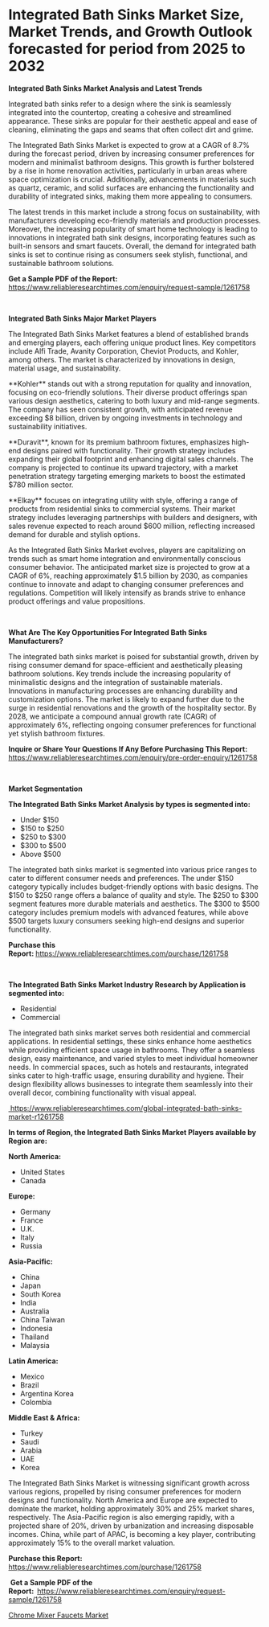 <p><h1>Integrated Bath Sinks Market Size, Market Trends, and Growth Outlook forecasted for period from 2025 to 2032</h1></p><p><strong>Integrated Bath Sinks Market Analysis and Latest Trends</strong></p>
<p><p>Integrated bath sinks refer to a design where the sink is seamlessly integrated into the countertop, creating a cohesive and streamlined appearance. These sinks are popular for their aesthetic appeal and ease of cleaning, eliminating the gaps and seams that often collect dirt and grime. </p><p>The Integrated Bath Sinks Market is expected to grow at a CAGR of 8.7% during the forecast period, driven by increasing consumer preferences for modern and minimalist bathroom designs. This growth is further bolstered by a rise in home renovation activities, particularly in urban areas where space optimization is crucial. Additionally, advancements in materials such as quartz, ceramic, and solid surfaces are enhancing the functionality and durability of integrated sinks, making them more appealing to consumers.</p><p>The latest trends in this market include a strong focus on sustainability, with manufacturers developing eco-friendly materials and production processes. Moreover, the increasing popularity of smart home technology is leading to innovations in integrated bath sink designs, incorporating features such as built-in sensors and smart faucets. Overall, the demand for integrated bath sinks is set to continue rising as consumers seek stylish, functional, and sustainable bathroom solutions.</p></p>
<p><strong>Get a Sample PDF of the Report:&nbsp;</strong> <a href="https://www.reliableresearchtimes.com/enquiry/request-sample/1261758?utm_campaign=2133&utm_medium=2&utm_source=Github&utm_content=ia&utm_term=09022025&utm_id=integrated-bath-sinks">https://www.reliableresearchtimes.com/enquiry/request-sample/1261758</a></p>
<p>&nbsp;</p>
<p><strong>Integrated Bath Sinks Major Market Players</strong></p>
<p><p>The Integrated Bath Sinks Market features a blend of established brands and emerging players, each offering unique product lines. Key competitors include Alfi Trade, Avanity Corporation, Cheviot Products, and Kohler, among others. The market is characterized by innovations in design, material usage, and sustainability.</p><p>**Kohler** stands out with a strong reputation for quality and innovation, focusing on eco-friendly solutions. Their diverse product offerings span various design aesthetics, catering to both luxury and mid-range segments. The company has seen consistent growth, with anticipated revenue exceeding $8 billion, driven by ongoing investments in technology and sustainability initiatives.</p><p>**Duravit**, known for its premium bathroom fixtures, emphasizes high-end designs paired with functionality. Their growth strategy includes expanding their global footprint and enhancing digital sales channels. The company is projected to continue its upward trajectory, with a market penetration strategy targeting emerging markets to boost the estimated $780 million sector.</p><p>**Elkay** focuses on integrating utility with style, offering a range of products from residential sinks to commercial systems. Their market strategy includes leveraging partnerships with builders and designers, with sales revenue expected to reach around $600 million, reflecting increased demand for durable and stylish options.</p><p>As the Integrated Bath Sinks Market evolves, players are capitalizing on trends such as smart home integration and environmentally conscious consumer behavior. The anticipated market size is projected to grow at a CAGR of 6%, reaching approximately $1.5 billion by 2030, as companies continue to innovate and adapt to changing consumer preferences and regulations. Competition will likely intensify as brands strive to enhance product offerings and value propositions.</p></p>
<p>&nbsp;</p>
<p><strong>What Are The Key Opportunities For Integrated Bath Sinks Manufacturers?</strong></p>
<p><p>The integrated bath sinks market is poised for substantial growth, driven by rising consumer demand for space-efficient and aesthetically pleasing bathroom solutions. Key trends include the increasing popularity of minimalistic designs and the integration of sustainable materials. Innovations in manufacturing processes are enhancing durability and customization options. The market is likely to expand further due to the surge in residential renovations and the growth of the hospitality sector. By 2028, we anticipate a compound annual growth rate (CAGR) of approximately 6%, reflecting ongoing consumer preferences for functional yet stylish bathroom fixtures.</p></p>
<p><strong>Inquire or Share Your Questions If Any Before Purchasing This Report:</strong> <a href="https://www.reliableresearchtimes.com/enquiry/pre-order-enquiry/1261758?utm_campaign=2133&utm_medium=2&utm_source=Github&utm_content=ia&utm_term=09022025&utm_id=integrated-bath-sinks">https://www.reliableresearchtimes.com/enquiry/pre-order-enquiry/1261758</a></p>
<p>&nbsp;</p>
<p><strong>Market Segmentation</strong></p>
<p><strong>The Integrated Bath Sinks Market Analysis by types is segmented into:</strong></p>
<p><ul><li>Under $150</li><li>$150 to $250</li><li>$250 to $300</li><li>$300 to $500</li><li>Above $500</li></ul></p>
<p><p>The integrated bath sinks market is segmented into various price ranges to cater to different consumer needs and preferences. The under $150 category typically includes budget-friendly options with basic designs. The $150 to $250 range offers a balance of quality and style. The $250 to $300 segment features more durable materials and aesthetics. The $300 to $500 category includes premium models with advanced features, while above $500 targets luxury consumers seeking high-end designs and superior functionality.</p></p>
<p><strong>Purchase this Report:&nbsp;</strong><a href="https://www.reliableresearchtimes.com/purchase/1261758?utm_campaign=2133&utm_medium=2&utm_source=Github&utm_content=ia&utm_term=09022025&utm_id=integrated-bath-sinks">https://www.reliableresearchtimes.com/purchase/1261758</a></p>
<p>&nbsp;</p>
<p><strong>The Integrated Bath Sinks Market Industry Research by Application is segmented into:</strong></p>
<p><ul><li>Residential</li><li>Commercial</li></ul></p>
<p><p>The integrated bath sinks market serves both residential and commercial applications. In residential settings, these sinks enhance home aesthetics while providing efficient space usage in bathrooms. They offer a seamless design, easy maintenance, and varied styles to meet individual homeowner needs. In commercial spaces, such as hotels and restaurants, integrated sinks cater to high-traffic usage, ensuring durability and hygiene. Their design flexibility allows businesses to integrate them seamlessly into their overall decor, combining functionality with visual appeal.</p></p>
<p><a href="https://www.reliableresearchtimes.com/global-integrated-bath-sinks-market-r1261758?utm_campaign=2133&utm_medium=2&utm_source=Github&utm_content=ia&utm_term=09022025&utm_id=integrated-bath-sinks">&nbsp;https://www.reliableresearchtimes.com/global-integrated-bath-sinks-market-r1261758</a></p>
<p><strong>In terms of Region, the Integrated Bath Sinks Market Players available by Region are:</strong></p>
<p>
    <p> <strong> North America: </strong>
        <ul>
            <li>United States</li>
            <li>Canada</li>
        </ul>
        </p> 
    <p> <strong> Europe: </strong>
        <ul>
            <li>Germany</li>
            <li>France</li>
            <li>U.K.</li>
            <li>Italy</li>
            <li>Russia</li>
        </ul>
        </p> 
    <p> <strong> Asia-Pacific: </strong>
        <ul>
            <li>China</li>
            <li>Japan</li>
            <li>South Korea</li>
            <li>India</li>
            <li>Australia</li>
            <li>China Taiwan</li>
            <li>Indonesia</li>
            <li>Thailand</li>
            <li>Malaysia</li>
        </ul>
        </p> 
    <p> <strong> Latin America: </strong>
        <ul>
            <li>Mexico</li>
            <li>Brazil</li>
            <li>Argentina Korea</li>
            <li>Colombia</li>
        </ul>
        </p> 
    <p> <strong> Middle East & Africa: </strong>
        <ul>
            <li>Turkey</li>
            <li>Saudi</li>
            <li>Arabia</li>
            <li>UAE</li>
            <li>Korea</li>
        </ul>
    </p>
    </p>
<p><p>The Integrated Bath Sinks Market is witnessing significant growth across various regions, propelled by rising consumer preferences for modern designs and functionality. North America and Europe are expected to dominate the market, holding approximately 30% and 25% market shares, respectively. The Asia-Pacific region is also emerging rapidly, with a projected share of 20%, driven by urbanization and increasing disposable incomes. China, while part of APAC, is becoming a key player, contributing approximately 15% to the overall market valuation.</p></p>
<p><strong>Purchase this Report: </strong><a href="https://www.reliableresearchtimes.com/purchase/1261758?utm_campaign=2133&utm_medium=2&utm_source=Github&utm_content=ia&utm_term=09022025&utm_id=integrated-bath-sinks">https://www.reliableresearchtimes.com/purchase/1261758</a></p>
<p>&nbsp;<strong>Get a Sample PDF of the Report:&nbsp;&nbsp;</strong><a href="https://www.reliableresearchtimes.com/enquiry/request-sample/1261758?utm_campaign=2133&utm_medium=2&utm_source=Github&utm_content=ia&utm_term=09022025&utm_id=integrated-bath-sinks">https://www.reliableresearchtimes.com/enquiry/request-sample/1261758</a></p>
<p><strong></strong></p>
<p><p><a href="https://github.com/JakirUddin651/Market-Research-Report-List-1/blob/main/chrome-mixer-faucets-market.md?utm_campaign=2133&utm_medium=2&utm_source=Github&utm_content=ia&utm_term=09022025&utm_id=integrated-bath-sinks">Chrome Mixer Faucets Market</a></p></p>